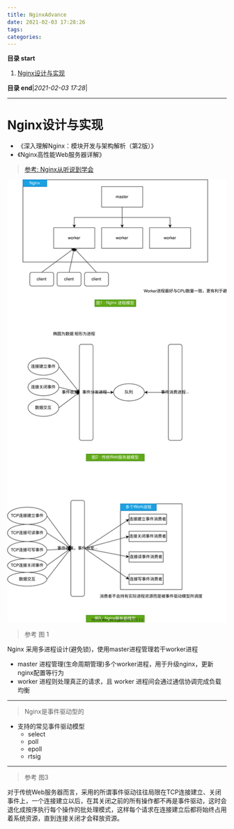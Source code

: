 ```yaml
---
title: NginxAdvance
date: 2021-02-03 17:28:26
tags: 
categories: 
---
```


**目录 start**

1. [Nginx设计与实现](#nginx设计与实现)

**目录 end**|_2021-02-03 17:28_|
****************************************
# Nginx设计与实现
- 《深入理解Nginx：模块开发与架构解析（第2版）》
- 《Nginx高性能Web服务器详解》

> [参考: Nginx从听说到学会](https://www.jianshu.com/p/630e2e1ca57f)  

<img src="img/nginx.drawio.svg">

> 参考 图 1 

Nginx 采用多进程设计(避免锁)，使用master进程管理若干worker进程
- master 进程管理(生命周期管理)多个worker进程，用于升级nginx，更新nginx配置等行为
- worker 进程则处理真正的请求，且 worker 进程间会通过通信协调完成负载均衡

***

> Nginx是事件驱动型的
- 支持的常见事件驱动模型
    - select
    - poll
    - epoll
    - rtsig

***

> 参考 图3

对于传统Web服务器而言，采用的所谓事件驱动往往局限在TCP连接建立、关闭事件上，一个连接建立以后，在其关闭之前的所有操作都不再是事件驱动，这时会退化成按序执行每个操作的批处理模式，这样每个请求在连接建立后都将始终占用着系统资源，直到连接关闭才会释放资源。

